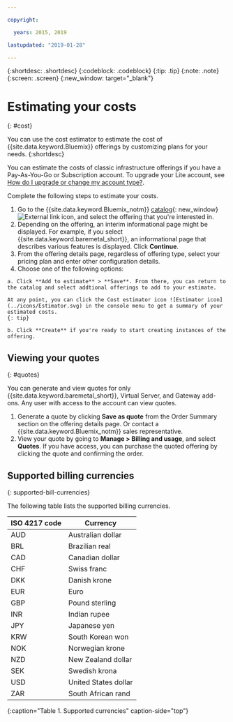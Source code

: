 ```yaml
---

copyright:

  years: 2015, 2019

lastupdated: "2019-01-28"

---
```


{:shortdesc: .shortdesc}
{:codeblock: .codeblock}
{:tip: .tip}
{:note: .note}
{:screen: .screen}
{:new_window: target="_blank"}

# Estimating your costs
{: #cost}

You can use the cost estimator to estimate the cost of {{site.data.keyword.Bluemix}} offerings by customizing plans for your needs.
{:shortdesc}

You can estimate the costs of classic infrastructure offerings if you have a Pay-As-You-Go or Subscription account. To upgrade your Lite account, see [How do I upgrade or change my account type?](/docs/account?topic=account-accountfaqs).

Complete the following steps to estimate your costs.

  1. Go to the {{site.data.keyword.Bluemix_notm}} [catalog](https://cloud.ibm.com/catalog){: new_window} ![External link icon](../icons/launch-glyph.svg "External link icon"), and select the offering that you're interested in.
  2. Depending on the offering, an interim informational page might be displayed. For example, if you select {{site.data.keyword.baremetal_short}}, an informational page that describes various features is displayed. Click **Continue**.
  3. From the offering details page, regardless of offering type, select your pricing plan and enter other configuration details.
  4. Choose one of the following options:

    a. Click **Add to estimate** > **Save**. From there, you can return to the catalog and select addtional offerings to add to your estimate.

    At any point, you can click the Cost estimator icon ![Estimator icon](../icons/Estimator.svg) in the console menu to get a summary of your estimated costs.
    {: tip}

    b. Click **Create** if you're ready to start creating instances of the offering.


## Viewing your quotes
{: #quotes}

You can generate and view quotes for only {{site.data.keyword.baremetal_short}}, Virtual Server, and Gateway add-ons. Any user with access to the account can view quotes.

  1. Generate a quote by clicking **Save as quote** from the Order Summary section on the offering details page. Or contact a {{site.data.keyword.Bluemix_notm}} sales representative.
  2. View your quote by going to **Manage > Billing and usage**, and select **Quotes**. If you have access, you can purchase the quoted offering by clicking the quote and confirming the order.


## Supported billing currencies
{: supported-bill-currencies}

The following table lists the supported billing currencies.

| ISO 4217 code | Currency             |
|---------------|----------------------|
|AUD            | Australian dollar    |
|BRL            |	Brazilian real       |
|CAD            |	Canadian dollar      |
|CHF            |	Swiss franc          |
|DKK            |	Danish krone         |
|EUR            |	Euro                 |
|GBP            |	Pound sterling       |
|INR            |	Indian rupee         |
|JPY            |	Japanese yen         |
|KRW            |	South Korean won     |
|NOK            |	Norwegian krone      |
|NZD            |	New Zealand dollar   |
|SEK            |	Swedish krona        |
|USD            | United States dollar |
|ZAR            |	South African rand   |
{:caption="Table 1. Supported currencies" caption-side="top"}
